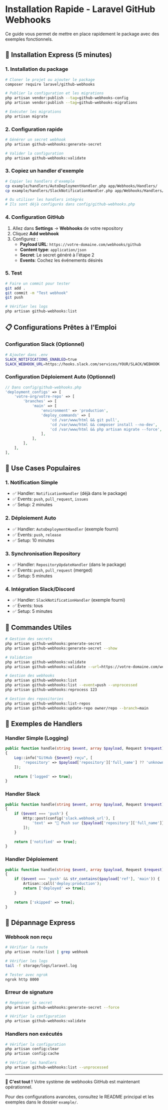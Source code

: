 # Installation Rapide - Laravel GitHub Webhooks

Ce guide vous permet de mettre en place rapidement le package avec des exemples fonctionnels.

## 🚀 Installation Express (5 minutes)

### 1. Installation du package

```bash
# Cloner le projet ou ajouter le package
composer require laravel/github-webhooks

# Publier la configuration et les migrations
php artisan vendor:publish --tag=github-webhooks-config
php artisan vendor:publish --tag=github-webhooks-migrations

# Exécuter les migrations
php artisan migrate
```

### 2. Configuration rapide

```bash
# Générer un secret webhook
php artisan github-webhooks:generate-secret

# Valider la configuration
php artisan github-webhooks:validate
```

### 3. Copiez un handler d'exemple

```bash
# Copier les handlers d'exemple
cp example/handlers/AutoDeploymentHandler.php app/Webhooks/Handlers/
cp example/handlers/SlackNotificationHandler.php app/Webhooks/Handlers/

# Ou utiliser les handlers intégrés
# Ils sont déjà configurés dans config/github-webhooks.php
```

### 4. Configuration GitHub

1. Allez dans **Settings** → **Webhooks** de votre repository
2. Cliquez **Add webhook**
3. Configurez :
   - **Payload URL**: `https://votre-domaine.com/webhooks/github`
   - **Content type**: `application/json`
   - **Secret**: Le secret généré à l'étape 2
   - **Events**: Cochez les événements désirés

### 5. Test

```bash
# Faire un commit pour tester
git add .
git commit -m "Test webhook"
git push

# Vérifier les logs
php artisan github-webhooks:list
```

## 📋 Configurations Prêtes à l'Emploi

### Configuration Slack (Optionnel)

```bash
# Ajouter dans .env
SLACK_NOTIFICATIONS_ENABLED=true
SLACK_WEBHOOK_URL=https://hooks.slack.com/services/YOUR/SLACK/WEBHOOK
```

### Configuration Déploiement Auto (Optionnel)

```php
// Dans config/github-webhooks.php
'deployment_configs' => [
    'votre-org/votre-repo' => [
        'branches' => [
            'main' => [
                'environment' => 'production',
                'deploy_commands' => [
                    'cd /var/www/html && git pull',
                    'cd /var/www/html && composer install --no-dev',
                    'cd /var/www/html && php artisan migrate --force',
                ],
            ],
        ],
    ],
],
```

## 🎯 Use Cases Populaires

### 1. Notification Simple
- ✅ Handler: `NotificationHandler` (déjà dans le package)
- ✅ Events: `push`, `pull_request`, `issues`
- ✅ Setup: 2 minutes

### 2. Déploiement Auto
- ✅ Handler: `AutoDeploymentHandler` (exemple fourni)
- ✅ Events: `push`, `release`
- ✅ Setup: 10 minutes

### 3. Synchronisation Repository
- ✅ Handler: `RepositoryUpdateHandler` (dans le package)
- ✅ Events: `push`, `pull_request` (merged)
- ✅ Setup: 5 minutes

### 4. Intégration Slack/Discord
- ✅ Handler: `SlackNotificationHandler` (exemple fourni)
- ✅ Events: tous
- ✅ Setup: 5 minutes

## 🔧 Commandes Utiles

```bash
# Gestion des secrets
php artisan github-webhooks:generate-secret
php artisan github-webhooks:generate-secret --show

# Validation
php artisan github-webhooks:validate
php artisan github-webhooks:validate --url=https://votre-domaine.com/webhooks/github

# Gestion des webhooks
php artisan github-webhooks:list
php artisan github-webhooks:list --event=push --unprocessed
php artisan github-webhooks:reprocess 123

# Gestion des repositories
php artisan github-webhooks:list-repos
php artisan github-webhooks:update-repo owner/repo --branch=main
```

## 📱 Exemples de Handlers

### Handler Simple (Logging)
```php
public function handle(string $event, array $payload, Request $request): mixed
{
    Log::info("GitHub {$event} reçu", [
        'repository' => $payload['repository']['full_name'] ?? 'unknown',
    ]);
    
    return ['logged' => true];
}
```

### Handler Slack
```php
public function handle(string $event, array $payload, Request $request): mixed
{
    if ($event === 'push') {
        Http::post(config('slack.webhook_url'), [
            'text' => "🚀 Push sur {$payload['repository']['full_name']}"
        ]);
    }
    
    return ['notified' => true];
}
```

### Handler Déploiement
```php
public function handle(string $event, array $payload, Request $request): mixed
{
    if ($event === 'push' && str_contains($payload['ref'], 'main')) {
        Artisan::call('deploy:production');
        return ['deployed' => true];
    }
    
    return ['skipped' => true];
}
```

## 🚨 Dépannage Express

### Webhook non reçu
```bash
# Vérifier la route
php artisan route:list | grep webhook

# Vérifier les logs
tail -f storage/logs/laravel.log

# Tester avec ngrok
ngrok http 8000
```

### Erreur de signature
```bash
# Regénérer le secret
php artisan github-webhooks:generate-secret --force

# Vérifier la configuration
php artisan github-webhooks:validate
```

### Handlers non exécutés
```bash
# Vérifier la configuration
php artisan config:clear
php artisan config:cache

# Vérifier les handlers
php artisan github-webhooks:list --unprocessed
```

---

🎉 **C'est tout !** Votre système de webhooks GitHub est maintenant opérationnel.

Pour des configurations avancées, consultez le README principal et les exemples dans le dossier `example/`.
